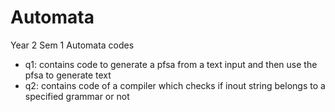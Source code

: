# Automata
Year 2 Sem 1 Automata codes

- q1: contains code to generate a pfsa from a text input and then use the pfsa to generate text
- q2: contains code of a compiler which checks if inout string belongs to a specified grammar or not
